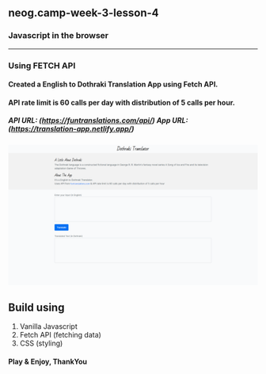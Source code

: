 ## neog.camp-week-3-lesson-4
### Javascript in the browser
---
### Using FETCH API 
#### Created a English to Dothraki Translation App using Fetch API.
#### API rate limit is 60 calls per day with distribution of 5 calls per hour.
##### API URL: (https://funtranslations.com/api/)    App URL: (https://translation-app.netlify.app/)

![poster](dist/images/poster.png)


## Build using 

1. Vanilla Javascript
2. Fetch API (fetching data)
3. CSS (styling)

#### Play & Enjoy, ThankYou